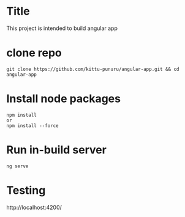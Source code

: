# Title
This project is intended to build angular app

# clone repo
```
git clone https://github.com/kittu-punuru/angular-app.git && cd angular-app
```
# Install node packages
```
npm install
or
npm install --force
```
# Run in-build server
```
ng serve
```
# Testing
http://localhost:4200/

